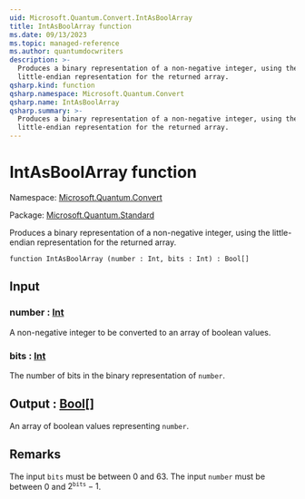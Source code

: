 ```yaml
---
uid: Microsoft.Quantum.Convert.IntAsBoolArray
title: IntAsBoolArray function
ms.date: 09/13/2023
ms.topic: managed-reference
ms.author: quantumdocwriters
description: >-
  Produces a binary representation of a non-negative integer, using the
  little-endian representation for the returned array.
qsharp.kind: function
qsharp.namespace: Microsoft.Quantum.Convert
qsharp.name: IntAsBoolArray
qsharp.summary: >-
  Produces a binary representation of a non-negative integer, using the
  little-endian representation for the returned array.
---
```


# IntAsBoolArray function

Namespace: [Microsoft.Quantum.Convert](xref:Microsoft.Quantum.Convert)

Package: [Microsoft.Quantum.Standard](https://nuget.org/packages/Microsoft.Quantum.Standard)


Produces a binary representation of a non-negative integer, using thelittle-endian representation for the returned array.

```qsharp
function IntAsBoolArray (number : Int, bits : Int) : Bool[]
```


## Input

### number : [Int](xref:microsoft.quantum.qsharp.valueliterals#int-literals)

A non-negative integer to be converted to an array of boolean values.


### bits : [Int](xref:microsoft.quantum.qsharp.valueliterals#int-literals)

The number of bits in the binary representation of `number`.



## Output : [Bool](xref:microsoft.quantum.qsharp.valueliterals#bool-literals)[]

An array of boolean values representing `number`.

## Remarks

The input `bits` must be between 0 and 63.The input `number` must be between 0 and $2^{\texttt{bits}} - 1$.